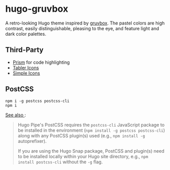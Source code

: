 # hugo-gruvbox

A retro-looking Hugo theme inspired by [gruvbox](https://github.com/morhetz/gruvbox). The pastel colors are high contrast, easily distinguishable, pleasing to the eye, and feature light and dark color palettes.

## Third-Party

- [Prism](https://prismjs.com/) for code highlighting
- [Tabler Icons](https://tabler-icons.io/)
- [Simple Icons](https://simpleicons.org/)

## PostCSS

```shell
npm i -g postcss postcss-cli
npm i
```

[See also ](https://gohugo.io/hugo-pipes/postcss/):

> Hugo Pipe's PostCSS requires the `postcss-cli` JavaScript package to be installed in the environment (`npm install -g postcss postcss-cli`) along with any PostCSS plugin(s) used (e.g., `npm install -g` autoprefixer).
>
> If you are using the Hugo Snap package, PostCSS and plugin(s) need to be installed locally within your Hugo site directory, e.g., `npm install postcss-cli` without the `-g` flag.
